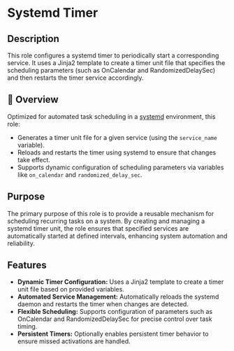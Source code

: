 # Systemd Timer

## Description

This role configures a systemd timer to periodically start a corresponding service. It uses a Jinja2 template to create a timer unit file that specifies the scheduling parameters (such as OnCalendar and RandomizedDelaySec) and then restarts the timer service accordingly.

## 📌 Overview

Optimized for automated task scheduling in a [systemd](https://en.wikipedia.org/wiki/Systemd) environment, this role:
- Generates a timer unit file for a given service (using the `service_name` variable).
- Reloads and restarts the timer using systemd to ensure that changes take effect.
- Supports dynamic configuration of scheduling parameters via variables like `on_calendar` and `randomized_delay_sec`.

## Purpose

The primary purpose of this role is to provide a reusable mechanism for scheduling recurring tasks on a system. By creating and managing a systemd timer unit, the role ensures that specified services are automatically started at defined intervals, enhancing system automation and reliability.

## Features

- **Dynamic Timer Configuration:** Uses a Jinja2 template to create a timer unit file based on provided variables.
- **Automated Service Management:** Automatically reloads the systemd daemon and restarts the timer when changes are detected.
- **Flexible Scheduling:** Supports configuration of parameters such as OnCalendar and RandomizedDelaySec for precise control over task timing.
- **Persistent Timers:** Optionally enables persistent timer behavior to ensure missed activations are handled.
